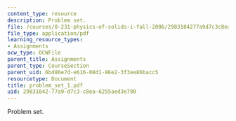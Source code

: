 ```yaml
---
content_type: resource
description: Problem set.
file: /courses/8-231-physics-of-solids-i-fall-2006/2983104277a9d7c3c8ea6255aed3e790_problem_set_1.pdf
file_type: application/pdf
learning_resource_types:
- Assignments
ocw_type: OCWFile
parent_title: Assignments
parent_type: CourseSection
parent_uid: 6bd86e7d-e616-08d1-86e2-3f3ee86bacc5
resourcetype: Document
title: problem_set_1.pdf
uid: 29831042-77a9-d7c3-c8ea-6255aed3e790
---
```

Problem set.

